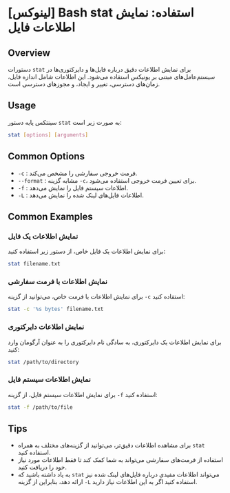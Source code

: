 # [لینوکس] Bash stat استفاده: نمایش اطلاعات فایل

## Overview
دستورات `stat` برای نمایش اطلاعات دقیق درباره فایل‌ها و دایرکتوری‌ها در سیستم‌عامل‌های مبتنی بر یونیکس استفاده می‌شود. این اطلاعات شامل اندازه فایل، زمان‌های دسترسی، تغییر و ایجاد، و مجوزهای دسترسی است.

## Usage
سینتکس پایه دستور `stat` به صورت زیر است:

```bash
stat [options] [arguments]
```

## Common Options
- `-c` : فرمت خروجی سفارشی را مشخص می‌کند.
- `--format` : مشابه گزینه `-c`، برای تعیین فرمت خروجی استفاده می‌شود.
- `-f` : اطلاعات سیستم فایل را نمایش می‌دهد.
- `-L` : اطلاعات فایل‌های لینک شده را نمایش می‌دهد.

## Common Examples
### نمایش اطلاعات یک فایل
برای نمایش اطلاعات یک فایل خاص، از دستور زیر استفاده کنید:

```bash
stat filename.txt
```

### نمایش اطلاعات با فرمت سفارشی
برای نمایش اطلاعات با فرمت خاص، می‌توانید از گزینه `-c` استفاده کنید:

```bash
stat -c '%s bytes' filename.txt
```

### نمایش اطلاعات دایرکتوری
برای نمایش اطلاعات یک دایرکتوری، به سادگی نام دایرکتوری را به عنوان آرگومان وارد کنید:

```bash
stat /path/to/directory
```

### نمایش اطلاعات سیستم فایل
برای نمایش اطلاعات سیستم فایل، از گزینه `-f` استفاده کنید:

```bash
stat -f /path/to/file
```

## Tips
- برای مشاهده اطلاعات دقیق‌تر، می‌توانید از گزینه‌های مختلف به همراه `stat` استفاده کنید.
- استفاده از فرمت‌های سفارشی می‌تواند به شما کمک کند تا فقط اطلاعات مورد نیاز خود را دریافت کنید.
- به یاد داشته باشید که `stat` می‌تواند اطلاعات مفیدی درباره فایل‌های لینک شده نیز ارائه دهد، بنابراین از گزینه `-L` استفاده کنید اگر به این اطلاعات نیاز دارید.